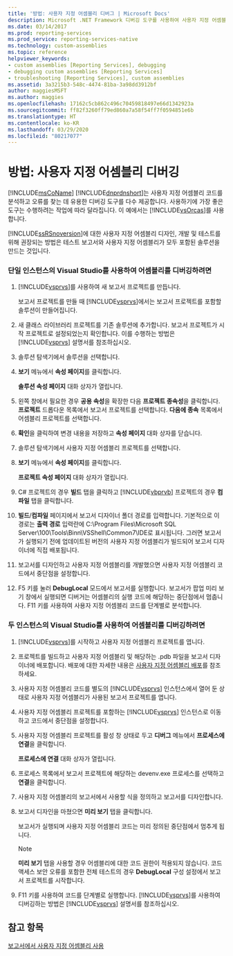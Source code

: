 ```yaml
---
title: '방법: 사용자 지정 어셈블리 디버그 | Microsoft Docs'
description: Microsoft .NET Framework 디버깅 도구를 사용하여 사용자 지정 어셈블리 코드를 분석하고 코드에 있는 오류를 찾는 방법을 알아봅니다.
ms.date: 03/14/2017
ms.prod: reporting-services
ms.prod_service: reporting-services-native
ms.technology: custom-assemblies
ms.topic: reference
helpviewer_keywords:
- custom assemblies [Reporting Services], debugging
- debugging custom assemblies [Reporting Services]
- troubleshooting [Reporting Services], custom assemblies
ms.assetid: 3a3215b3-548c-4474-81ba-3a98dd3912bf
author: maggiesMSFT
ms.author: maggies
ms.openlocfilehash: 17162c5cb862c496c70459818497e66d1342923a
ms.sourcegitcommit: ff82f3260ff79ed860a7a58f54ff7f0594851e6b
ms.translationtype: HT
ms.contentlocale: ko-KR
ms.lasthandoff: 03/29/2020
ms.locfileid: "80217077"
---
```

# <a name="how-to-debug-custom-assemblies"></a>방법: 사용자 지정 어셈블리 디버깅
  [!INCLUDE[msCoName](../../includes/msconame-md.md)] [!INCLUDE[dnprdnshort](../../includes/dnprdnshort-md.md)]는 사용자 지정 어셈블리 코드를 분석하고 오류를 찾는 데 유용한 디버깅 도구를 다수 제공합니다. 사용하기에 가장 좋은 도구는 수행하려는 작업에 따라 달라집니다. 이 예에서는 [!INCLUDE[vsOrcas](../../includes/vsorcas-md.md)]를 사용합니다.  
  
 [!INCLUDE[ssRSnoversion](../../includes/ssrsnoversion-md.md)]에 대한 사용자 지정 어셈블리 디자인, 개발 및 테스트를 위해 권장되는 방법은 테스트 보고서와 사용자 지정 어셈블리가 모두 포함된 솔루션을 만드는 것입니다.  
  
### <a name="to-debug-assemblies-using-a-single-instance-of-visual-studio"></a>단일 인스턴스의 Visual Studio를 사용하여 어셈블리를 디버깅하려면  
  
1.  [!INCLUDE[vsprvs](../../includes/vsprvs-md.md)]를 사용하여 새 보고서 프로젝트를 만듭니다.  
  
     보고서 프로젝트를 만들 때 [!INCLUDE[vsprvs](../../includes/vsprvs-md.md)]에서는 보고서 프로젝트를 포함할 솔루션이 만들어집니다.  
  
2.  새 클래스 라이브러리 프로젝트를 기존 솔루션에 추가합니다. 보고서 프로젝트가 시작 프로젝트로 설정되었는지 확인합니다. 이를 수행하는 방법은 [!INCLUDE[vsprvs](../../includes/vsprvs-md.md)] 설명서를 참조하십시오.  
  
3.  솔루션 탐색기에서 솔루션을 선택합니다.  
  
4.  **보기** 메뉴에서 **속성 페이지**를 클릭합니다.  
  
     **솔루션 속성 페이지** 대화 상자가 열립니다.  
  
5.  왼쪽 창에서 필요한 경우 **공용 속성**을 확장한 다음 **프로젝트 종속성**을 클릭합니다. **프로젝트** 드롭다운 목록에서 보고서 프로젝트를 선택합니다. **다음에 종속** 목록에서 어셈블리 프로젝트를 선택합니다.  
  
6.  **확인**을 클릭하여 변경 내용을 저장하고 **속성 페이지** 대화 상자를 닫습니다.  
  
7.  솔루션 탐색기에서 사용자 지정 어셈블리 프로젝트를 선택합니다.  
  
8.  **보기** 메뉴에서 **속성 페이지**를 클릭합니다.  
  
     **프로젝트 속성 페이지** 대화 상자가 열립니다.  
  
9. C# 프로젝트의 경우 **빌드** 탭을 클릭하고 [!INCLUDE[vbprvb](../../includes/vbprvb-md.md)] 프로젝트의 경우 **컴파일** 탭을 클릭합니다.  
  
10. **빌드**/**컴파일** 페이지에서 보고서 디자이너 폴더 경로를 입력합니다. 기본적으로 이 경로는 **출력 경로** 입력란에 C:\Program Files\Microsoft SQL Server\100\Tools\Binn\VSShell\Common7\IDE로 표시됩니다. 그러면 보고서가 실행되기 전에 업데이트된 버전의 사용자 지정 어셈블리가 빌드되어 보고서 디자이너에 직접 배포됩니다.  
  
11. 보고서를 디자인하고 사용자 지정 어셈블리를 개발했으면 사용자 지정 어셈블리 코드에서 중단점을 설정합니다.  
  
12. F5 키를 눌러 **DebugLocal** 모드에서 보고서를 실행합니다. 보고서가 팝업 미리 보기 창에서 실행되면 디버거는 어셈블리의 실행 코드에 해당하는 중단점에서 멈춥니다. F11 키를 사용하여 사용자 지정 어셈블리 코드를 단계별로 분석합니다.  
  
### <a name="to-debug-assemblies-using-two-instances-of-visual-studio"></a>두 인스턴스의 Visual Studio를 사용하여 어셈블리를 디버깅하려면  
  
1.  [!INCLUDE[vsprvs](../../includes/vsprvs-md.md)]를 시작하고 사용자 지정 어셈블리 프로젝트를 엽니다.  
  
2.  프로젝트를 빌드하고 사용자 지정 어셈블리 및 해당하는 .pdb 파일을 보고서 디자이너에 배포합니다. 배포에 대한 자세한 내용은 [사용자 지정 어셈블리 배포](../../reporting-services/custom-assemblies/deploying-a-custom-assembly.md)를 참조하세요.  
  
3.  사용자 지정 어셈블리 코드를 별도의 [!INCLUDE[vsprvs](../../includes/vsprvs-md.md)] 인스턴스에서 열어 둔 상태로 사용자 지정 어셈블리가 사용된 보고서 프로젝트를 엽니다.  
  
4.  사용자 지정 어셈블리 프로젝트를 포함하는 [!INCLUDE[vsprvs](../../includes/vsprvs-md.md)] 인스턴스로 이동하고 코드에서 중단점을 설정합니다.  
  
5.  사용자 지정 어셈블리 프로젝트를 활성 창 상태로 두고 **디버그** 메뉴에서 **프로세스에 연결**을 클릭합니다.  
  
     **프로세스에 연결** 대화 상자가 열립니다.  
  
6.  프로세스 목록에서 보고서 프로젝트에 해당하는 devenv.exe 프로세스를 선택하고 **연결**을 클릭합니다.  
  
7.  사용자 지정 어셈블리의 보고서에서 사용할 식을 정의하고 보고서를 디자인합니다.  
  
8.  보고서 디자인을 마쳤으면 **미리 보기** 탭을 클릭합니다.  
  
     보고서가 실행되며 사용자 지정 어셈블리 코드는 미리 정의된 중단점에서 멈추게 됩니다.  
  
    > [!NOTE]  
    >  **미리 보기** 탭을 사용할 경우 어셈블리에 대한 코드 권한이 적용되지 않습니다. 코드 액세스 보안 오류를 포함한 전체 테스트의 경우 **DebugLocal** 구성 설정에서 보고서 프로젝트를 시작합니다.  
  
9. F11 키를 사용하여 코드를 단계별로 실행합니다. [!INCLUDE[vsprvs](../../includes/vsprvs-md.md)]를 사용하여 디버깅하는 방법은 [!INCLUDE[vsprvs](../../includes/vsprvs-md.md)] 설명서를 참조하십시오.  
  
## <a name="see-also"></a>참고 항목  
 [보고서에서 사용자 지정 어셈블리 사용](../../reporting-services/custom-assemblies/using-custom-assemblies-with-reports.md)  
  
  
